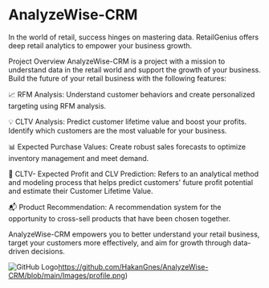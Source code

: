 # AnalyzeWise-CRM
In the world of retail, success hinges on mastering data. RetailGenius offers deep retail analytics to empower your business growth.

Project Overview
AnalyzeWise-CRM is a project with a mission to understand data in the retail world and support the growth of your business. Build the future of your retail business with the following features:

📈 RFM Analysis: Understand customer behaviors and create personalized targeting using RFM analysis.

💡 CLTV Analysis: Predict customer lifetime value and boost your profits. Identify which customers are the most valuable for your business.

📊 Expected Purchase Values: Create robust sales forecasts to optimize inventory management and meet demand.

💼 CLTV- Expected Profit and CLV Prediction: Refers to an analytical method and modeling process that helps predict customers' future profit potential and estimate their Customer Lifetime Value.

📬 Product Recommendation: A recommendation system for the opportunity to cross-sell products that have been chosen together.

AnalyzeWise-CRM empowers you to better understand your retail business, target your customers more effectively, and aim for growth through data-driven decisions.

![GitHub Logo]()https://github.com/HakanGnes/AnalyzeWise-CRM/blob/main/Images/profile.png)
